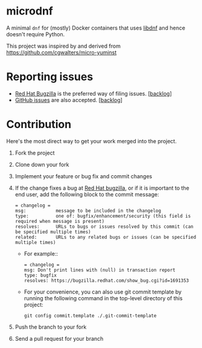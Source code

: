 microdnf
========

A minimal `dnf` for (mostly) Docker containers that uses
[libdnf](https://github.com/rpm-software-management/libdnf)
and hence doesn't require Python.

This project was inspired by and derived from
https://github.com/cgwalters/micro-yuminst


Reporting issues
================

* [Red Hat Bugzilla](https://bugzilla.redhat.com/enter_bug.cgi?product=Fedora&component=microdnf) is the preferred way of filing issues. [[backlog](https://bugzilla.redhat.com/buglist.cgi?bug_status=__open__&product=Fedora&component=microdnf)]
* [GitHub issues](https://github.com/rpm-software-management/microdnf/issues/new) are also accepted. [[backlog](https://github.com/rpm-software-management/microdnf/issues)]


Contribution
============

Here's the most direct way to get your work merged into the project.

1. Fork the project
1. Clone down your fork
1. Implement your feature or bug fix and commit changes
1. If the change fixes a bug at [Red Hat bugzilla](https://bugzilla.redhat.com/), or if it is important to the end user, add the following block to the commit message:

       = changelog =
       msg:           message to be included in the changelog
       type:          one of: bugfix/enhancement/security (this field is required when message is present)
       resolves:      URLs to bugs or issues resolved by this commit (can be specified multiple times)
       related:       URLs to any related bugs or issues (can be specified multiple times)

   * For example::

         = changelog =
         msg: Don't print lines with (null) in transaction report
         type: bugfix
         resolves: https://bugzilla.redhat.com/show_bug.cgi?id=1691353

   * For your convenience, you can also use git commit template by running the following command in the top-level directory of this project:

         git config commit.template ./.git-commit-template

1. Push the branch to your fork
1. Send a pull request for your branch

